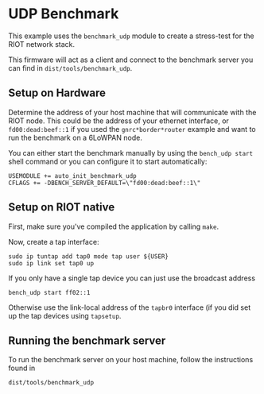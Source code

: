 # UDP Benchmark

This example uses the `benchmark_udp` module to create a stress-test for the RIOT
network stack.

This firmware will act as a client and connect to the benchmark server you can find
in `dist/tools/benchmark_udp`.

## Setup on Hardware

Determine the address of your host machine that will communicate with the RIOT node.
This could be the address of your ethernet interface, or `fd00:dead:beef::1` if you
used the `gnrc*border*router` example and want to run the benchmark on a 6LoWPAN node.

You can either start the benchmark manually by using the `bench_udp start` shell command
or you can configure it to start automatically:

    USEMODULE += auto_init_benchmark_udp
    CFLAGS += -DBENCH_SERVER_DEFAULT=\"fd00:dead:beef::1\"

## Setup on RIOT native

First, make sure you've compiled the application by calling `make`.

Now, create a tap interface:

    sudo ip tuntap add tap0 mode tap user ${USER}
    sudo ip link set tap0 up

If you only have a single tap device you can just use the broadcast address

    bench_udp start ff02::1

Otherwise use the link-local address of the `tapbr0` interface (if you did set up the tap
devices using `tapsetup`.

## Running the benchmark server

To run the benchmark server on your host machine, follow the instructions found in

    dist/tools/benchmark_udp
